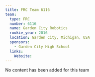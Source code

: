 ```yaml
---
title: FRC Team 6116
team:
  type: FRC
  number: 6116
  name: Garden City Robotics
  rookie_year: 2016
  location: Garden City, Michigan, USA
  sponsors:
    - Garden City High School
  links:
    Website: 
---
```

No content has been added for this team